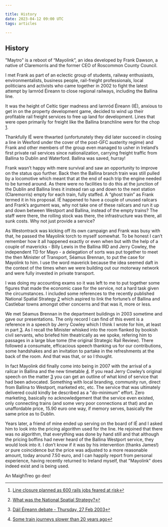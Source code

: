 ```yaml
---

title: History
date: 2023-04-12 09:00 UTC
tags: articles

---
```


History
-------

"Maytro" is a reboot of “Mayolink”, an idea developed by Frank Dawson, a native of Claremorris and the former CEO of Roscommon County Council.

I met Frank as part of an eclectic group of students, railway enthusiasts, environmentalists, business people, rail-freight professionals, local politicians and activists who came together in 2002 to fight the latest attempt by Iarnród Éireann to close regional railways, including the Ballina line.

It was the height of Celtic tiger madness and Iarnród Éireann (IÉ), anxious to get in on the property development game, decided to wind up their profitable rail freight services to free up land for development. Lines that were open primarily for freight like the Ballina branchline were for the chop [1](#fn:1).

Thankfully IÉ were thwarted (unfortunately they did later succeed in closing a line in Wexford under the cover of the post-GFC austerity regime) and Frank and other members of the group even managed to usher in Ireland’s first private rail services since nationalization, carrying freight traffic from Ballina to Dublin and Waterford. Ballina was saved, hurray!

Frank wasn’t happy with mere survival and saw an opportunity to improve on the status quo further. Back then the Ballina branch train was still pulled by a locomotive which meant that at the end of each trip the engine needed to be turned around. As there were no facilities to do this at the junction of the Dublin and Ballina lines it instead ran up and down to the next station (Claremorris) empty for each train, fully staffed. A “ghost train” as Frank termed it in his proposal. IÉ happened to have a couple of unused railcars and Frank’s argument was, why not take one of these railcars and run it up and down between Westport and Ballina, instead of the empty trains? The staff were there, the rolling stock was there, the infrastructure was there, all sunk costs. Why not just provide a service?

As Westontrack was kicking off its own campaign and Frank was busy with that, he passed the Mayolink torch to myself somewhat. To be honest I can’t remember how it all happened exactly or even when but with the help of a couple of mavericks - Billy Lewis in the Ballina IRD and Jerry Cowley, the independent TD for Mayo - a delegation of sorts was put together to meet the then Minister of Transport, Séamus Brennan, to put the case for Mayolink to him. I use the word maverick because the idea seemed daft in the context of the times when we were building out our motorway network and were fully invested in private transport.

I was doing my accounting exams so it was left to me to put together some figures that made the economic case for the service, not a hard task given the circumstances. I included some references to the recently published National Spatial Strategy [2](#fn:2) which aspired to link the fortune’s of Ballina and Castlebar towns amongst other concerns and that was it, more or less.

We met Séamus Brennan in the department buildings in 2003 sometime and gave our presentations. The only record I can find of this event is a reference in a speech by Jerry Cowley which I think I wrote for him, at least in part [3](#fn:3). As I recall the Minister whisked into the room flanked by bookish civil servants, who briefed him theatrically as we spoke, refering him to passages in a large blue tome (the original Strategic Rail Review). There followed a consumate, efficacious speech thanking us for our contributions, some handshakes and an invitation to partake in the refreshments at the back of the room. And that was that, or so I thought.

In fact Mayolink did finally come into being in 2007 with the arrival of a railcar in Ballina and the new timetable [4](#fn:4). If you read Jerry Cowley’s original speech on the matter [3](#fn:3) you can get an outline of what kind of service that had been advocated. Something with local branding, community run, direct from Ballina to Westport, marketed etc, etc. The service that was ultimately delivered could kindly be described as a "do-minimum" effort. Zero marketing, basically no acknowledgement that the service even existed, only connecting trains (and some very poor connections at that) and an unaffordable price, 15.90 euro one way, if memory serves, basically the same price as to Dublin.

Years later, a friend of mine ended up serving on the board of IÉ and I asked him to look into the pricing algorithm used for the line. He rejoined that there was no algorithm, that everything was done by hand still and that although the pricing boffins had never heard of the Ballina Westport service, they would look into it. I don’t know if it was by his intervention (thanks James!) or pure coincidence but the price was adjusted to a more reasonable amount, today around 7.50 euro, and I can happily report from personal experience, having recently returned to Ireland myself, that "Mayolink" does indeed exist and is being used.

An MaighTreo go deo!

* * *

1.  [Line closure planned as 600 rails jobs feared at risk](https://web.archive.org/web/20230108201124/https://www.independent.ie/irish-news/line-closures-plan-denied-as-600-rail-jobs-feared-at-risk-26029312.html)[↩](#fnref:1)

2.  [What was the National Spatial Strategy?](https://npf.ie/nss/)[↩](#fnref:2)

3.  [Dáil Éireann debate - Thursday, 27 Feb 2003](https://www.oireachtas.ie/en/debates/debate/dail/2003-02-27/11/#spk_283)[↩](#fnref:3)

4.  [Some train journeys slower than 20 years ago](https://web.archive.org/web/20230108235820/https://www.irishtimes.com/news/some-train-journeys-slower-than-20-years-ago-1.1191907)[↩](#fnref:4)